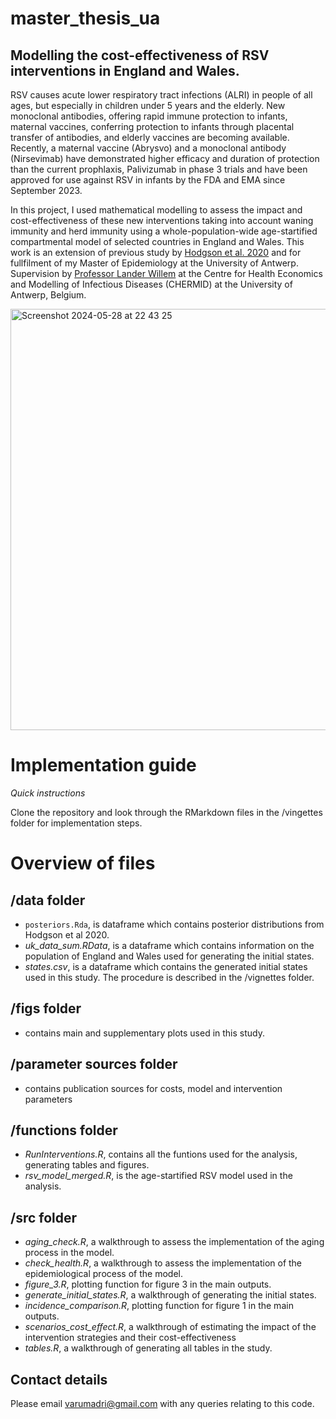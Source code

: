 # master_thesis_ua
## Modelling the cost-effectiveness of RSV interventions in England and Wales. 
RSV causes acute lower respiratory tract infections (ALRI) in people of all ages, but especially in children under 5 years and the elderly. New monoclonal antibodies, offering rapid immune protection to infants, maternal vaccines, conferring protection to infants through placental transfer of antibodies, and elderly vaccines are becoming available. Recently, a maternal vaccine (Abrysvo) and a monoclonal antibody (Nirsevimab) have demonstrated higher efficacy and duration of protection than the current prophlaxis, Palivizumab in phase 3 trials and have been approved for use against RSV in infants by the FDA and EMA since September 2023. 

In this project, I used mathematical modelling to assess the impact and cost-effectiveness of these new interventions taking into account waning immunity and herd immunity using a whole-population-wide age-startified compartmental model of selected countries in England and Wales. This work is an extension of previous study by [Hodgson et al. 2020](https://bmcmedicine.biomedcentral.com/articles/10.1186/s12916-020-01802-8) and for fullfilment of my Master of Epidemiology at the University of Antwerp. Supervision by [Professor Lander Willem](https://www.uantwerpen.be/en/staff/lander-willem/) at the Centre for Health Economics and Modelling of Infectious Diseases (CHERMID) at the University of Antwerp, Belgium. 

<img width="674" alt="Screenshot 2024-05-28 at 22 43 25" src="https://github.com/arumadri/master_thesis_ua/assets/42062974/3d79b218-7ec0-4e37-9960-ce5dd139c561">

# Implementation guide 
*Quick instructions*

Clone the repository and look through the RMarkdown files in the /vingettes folder for implementation steps.

# Overview of files 
## /data folder 
+ `posteriors.Rda`, is dataframe which contains posterior distributions from Hodgson et al 2020.
+ *uk_data_sum.RData*, is a dataframe which contains information on the population of England and Wales used for generating the initial states.
+ *states.csv*, is a dataframe which contains the generated initial states used in this study. The procedure is described in the /vignettes folder.

## /figs folder 
+ contains main and supplementary plots used in this study.

## /parameter sources folder
+ contains publication sources for costs, model and intervention parameters

## /functions folder 
+ *RunInterventions.R*, contains all the funtions used for the analysis, generating tables and figures.
+ *rsv_model_merged.R*, is the age-startified RSV model used in the analysis.

## /src folder 
+ *aging_check.R*, a walkthrough to assess the implementation of the aging process in the model.
+ *check_health.R*, a walkthrough to assess the implementation of the epidemiological process of the model.
+ *figure_3.R*, plotting function for figure 3 in the main outputs.
+ *generate_initial_states.R*, a walkthrough of generating the initial states.
+ *incidence_comparison.R*, plotting function for figure 1 in the main outputs.
+ *scenarios_cost_effect.R*, a walkthrough of estimating the impact of the intervention strategies and their cost-effectiveness
+ *tables.R*, a walkthrough of generating all tables in the study.

## Contact details 
Please email [varumadri@gmail.com](varumadri@gmail.com) with any queries relating to this code.
